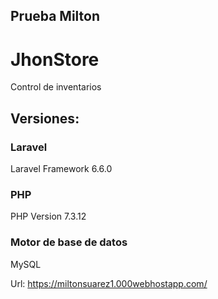 ## Prueba Milton 

# JhonStore
 Control de inventarios


## Versiones:

### Laravel

Laravel Framework 6.6.0

### PHP

PHP Version 7.3.12

### Motor de base de datos

MySQL

Url:
https://miltonsuarez1.000webhostapp.com/



